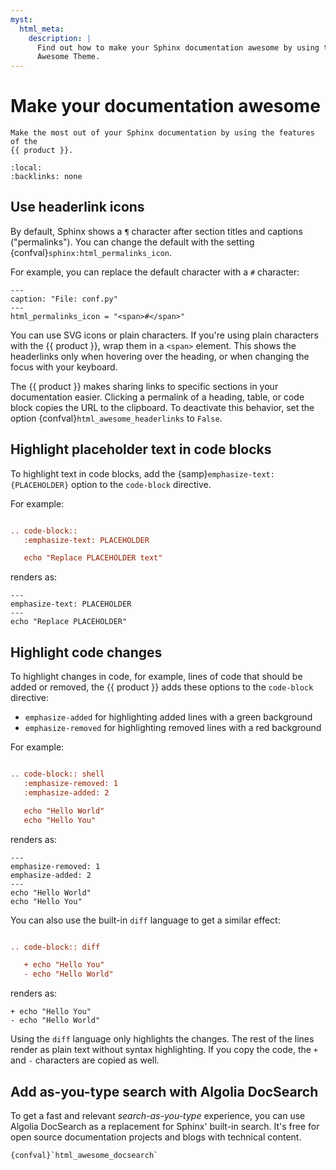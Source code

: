 ```yaml
---
myst:
  html_meta:
    description: |
      Find out how to make your Sphinx documentation awesome by using the features of the
      Awesome Theme.
---
```


# Make your documentation awesome

```{rst-class} lead
Make the most out of your Sphinx documentation by using the features of the
{{ product }}.
```

```{contents} On this page
:local:
:backlinks: none
```

## Use headerlink icons

By default, Sphinx shows a `¶` character after section titles and captions
("permalinks").
You can change the default with the setting
{confval}`sphinx:html_permalinks_icon`.

For example, you can replace the default character with a `#` character:

```{code-block} python
---
caption: "File: conf.py"
---
html_permalinks_icon = "<span>#</span>"
```

You can use SVG icons or plain characters.
If you're using plain characters with the {{ product }},
wrap them in a `<span>` element.
This shows the headerlinks only when hovering over the heading,
or when changing the focus with your keyboard.

The {{ product }} makes sharing links to specific sections in your documentation easier.
Clicking a permalink of a heading, table, or code block copies the URL to the clipboard.
To deactivate this behavior, set the option {confval}`html_awesome_headerlinks` to `False`.

## Highlight placeholder text in code blocks

To highlight text in code blocks, add the {samp}`emphasize-text: {PLACEHOLDER}` option to the `code-block`
directive.

For example:

```rst

.. code-block::
   :emphasize-text: PLACEHOLDER

   echo "Replace PLACEHOLDER text"
```

renders as:

```{code-block} shell
---
emphasize-text: PLACEHOLDER
---
echo "Replace PLACEHOLDER"
```

## Highlight code changes

To highlight changes in code, for example, lines of code that should be added or removed,
the {{ product }} adds these options to the `code-block` directive:

- `emphasize-added` for highlighting added lines with a green background
- `emphasize-removed` for highlighting removed lines with a red background

For example:

```rst

.. code-block:: shell
   :emphasize-removed: 1
   :emphasize-added: 2

   echo "Hello World"
   echo "Hello You"
```

renders as:

```{code-block} shell
---
emphasize-removed: 1
emphasize-added: 2
---
echo "Hello World"
echo "Hello You"
```

You can also use the built-in `diff` language to get a similar effect:

```rst

.. code-block:: diff

   + echo "Hello You"
   - echo "Hello World"
```

renders as:

```{code-block} diff
+ echo "Hello You"
- echo "Hello World"
```

Using the `diff` language only highlights the changes.
The rest of the lines render as plain text without syntax highlighting.
If you copy the code, the `+` and `-` characters are copied as well.

<!-- vale Google.Headings = NO -->

## Add as-you-type search with Algolia DocSearch

<!-- vale Google.Headings = YES -->

To get a fast and relevant _search-as-you-type_ experience,
you can use Algolia DocSearch as a replacement for Sphinx' built-in search.
It's free for open source documentation projects and blogs with technical content.

```{seealso}
{confval}`html_awesome_docsearch`
```
